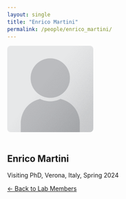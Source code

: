 ```yaml
---
layout: single
title: "Enrico Martini"
permalink: /people/enrico_martini/
---
```


<img src="/assets/images/people/generic-avatar.png" alt="Enrico Martini" style="max-width:200px; border-radius:8px; margin-bottom:1rem;">

## Enrico Martini

Visiting PhD, Verona, Italy, Spring 2024

[← Back to Lab Members](/people/)
